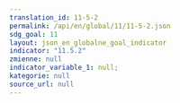 ```yaml
---
translation_id: 11-5-2
permalink: /api/en/global/11/11-5-2.json
sdg_goal: 11
layout: json_en_globalne_goal_indicator
indicator: "11.5.2"
zmienne: null
indicator_variable_1: null;
kategorie: null
source_url: null
---
```

